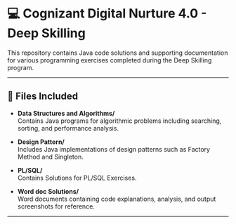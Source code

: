 # 💻 Cognizant Digital Nurture 4.0 - Deep Skilling

This repository contains Java code solutions and supporting documentation for various programming exercises completed during the Deep Skilling program.

---

## 📂 Files Included

- **Data Structures and Algorithms/**  
  Contains Java programs for algorithmic problems including searching, sorting, and performance analysis.

- **Design Pattern/**  
  Includes Java implementations of design patterns such as Factory Method and Singleton.

- **PL/SQL/** <br>
  Contains Solutions for PL/SQL Exercises.

- **Word doc Solutions/**  
  Word documents containing code explanations, analysis, and output screenshots for reference.

---
